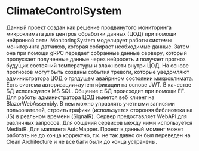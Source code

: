 # ClimateControlSystem
Данный проект создан как решение продвинутого мониторинга микроклимата для центров обработки данных (ЦОД) при помощи нейронной сети.
MonitoringSystem моделирует работы системы мониторинга датчиков, которая собирает необходимые данные.
Затем она при помощи gRPC передает собранные данные серверу, который пропускает полученные данные через нейросеть и получает прогноз будущих состояний температуры и влажности внутри ЦОД.
На основе прогнозов могут быть созданы события тревоги, которые уведомляют администратора ЦОД о грядущем авайрином состоянии микроклимата.
Есть система авторизации+аутентификации на основе JWT.
В качестве БД используется MS SQL. Общение с БД происходит при помощи EF.
Для работы администратора ЦОД имеется веб клиент на BlazorWebAssembly.
В нем можно управлять учетными записями пользователей, строить графики (используется стороняя библиотека на JS) в реальном времени (SignalR).
Сервер предоставляет WebAPI для различных запросов. Для общения сервисов между ними используется MediatR. Для маппинга AutoMapper.
Проект в данный момент может работать не до конца корректно, т.к. не так давно он был переведен на Clean Architecture и не все баги были до конца устранены.
